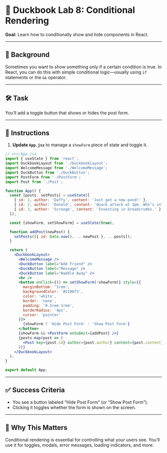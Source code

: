 # 🧪 Duckbook Lab 8: Conditional Rendering

**Goal:** Learn how to conditionally show and hide components in React.

---

## 🐥 Background

Sometimes you want to show something only if a certain condition is true. In React, you can do this with simple conditional logic—usually using `if` statements or the `&&` operator.

---

## 🛠️ Task

You’ll add a toggle button that shows or hides the post form.

---

## 🧾 Instructions

1. **Update `App.jsx`** to manage a `showForm` piece of state and toggle it.

```jsx
// src/App.jsx
import { useState } from 'react';
import DuckbookLayout from './DuckbookLayout';
import WelcomeMessage from './WelcomeMessage';
import DuckButton from './DuckButton';
import PostForm from './PostForm';
import Post from './Post';

function App() {
  const [posts, setPosts] = useState([
    { id: 1, author: 'Daffy', content: 'Just got a new pond!' },
    { id: 2, author: 'Donald', content: 'Quack attack at 3pm. Who’s in?' },
    { id: 3, author: 'Scrooge', content: 'Investing in breadcrumbs.' }
  ]);

  const [showForm, setShowForm] = useState(true);

  function addPost(newPost) {
    setPosts([{ id: Date.now(), ...newPost }, ...posts]);
  }

  return (
    <DuckbookLayout>
      <WelcomeMessage />
      <DuckButton label="Add Friend" />
      <DuckButton label="Message" />
      <DuckButton label="Waddle Away" />
      <hr />
      <button onClick={() => setShowForm(!showForm)} style={{
        marginBottom: '1rem',
        backgroundColor: '#2196f3',
        color: 'white',
        border: 'none',
        padding: '0.5rem 1rem',
        borderRadius: '4px',
        cursor: 'pointer'
      }}>
        {showForm ? 'Hide Post Form' : 'Show Post Form'}
      </button>
      {showForm && <PostForm onSubmit={addPost} />}
      {posts.map(post => (
        <Post key={post.id} author={post.author} content={post.content} />
      ))}
    </DuckbookLayout>
  );
}

export default App;
```

---

## ✅ Success Criteria

- You see a button labeled “Hide Post Form” (or “Show Post Form”).
- Clicking it toggles whether the form is shown on the screen.

---

## 🧠 Why This Matters

Conditional rendering is essential for controlling what your users see. You’ll use it for toggles, modals, error messages, loading indicators, and more.
